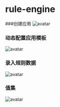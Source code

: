 # rule-engine

###创建应用
![avatar](http://chuantu.xyz/t6/741/1604886226x-1224475230.png)
### 动态配置应用模板
![avatar](http://chuantu.xyz/t6/741/1604886287x992248267.png)
### 录入规则数据
![avatar](http://chuantu.xyz/t6/741/1604886336x-1224475230.png)
### 值集
![avatar](http://chuantu.xyz/t6/741/1604886868x992249049.jpg)